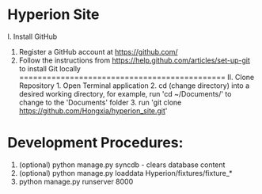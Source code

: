 Hyperion Site
=============================================
I. Install GitHub
   1. Register a GitHub account at https://github.com/
   2. Follow the instructions from https://help.github.com/articles/set-up-git to install Git locally
=============================================
II. Clone Repository
    1. Open Terminal application
    2. cd (change directory) into a desired working directory, for example, run 'cd ~/Documents/' to change to the 'Documents' folder
    3. run 'git clone https://github.com/Hongxia/hyperion_site.git'


Development Procedures:
=============================================
1. (optional) python manage.py syncdb - clears database content
2. (optional) python manage.py loaddata Hyperion/fixtures/fixture_*
3. python manage.py runserver 8000